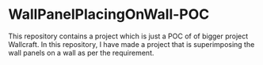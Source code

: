 # WallPanelPlacingOnWall-POC
This repository contains a project which is just a POC of of bigger project Wallcraft. In this repository, I have made a project that is superimposing the wall panels on a wall as per the requirement.
